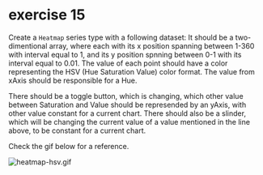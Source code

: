 # exercise 15
Create a `Heatmap` series type with a following dataset:
It should be a two-dimentional array, where each with its x position spanning between 1-360 with interval equal to 1, and its y position spnning between 0-1 with its interval equal to 0.01. The value of each point should have a color representing the HSV (Hue Saturation Value) color format. The value from xAxis should be responsible for a Hue.

There should be a toggle button, which is changing, which other value between Saturation and Value should be represended by an yAxis, with other value constant for a current chart.
There should also be a slinder, which will be changing the current value of a value mentioned in the line above, to be constant for a current chart.

Check the gif below for a reference.
<!-- Create a Heatmap series type, where each point has a different color changing in HSV (Hue Saturation Value) color format.
xAxis should be responsible for Hue.

There should be 2 radio buttons which are responsible for changing yAxis between Saturation and Value. -->

![heatmap-hsv.gif](heatmap-hsv.gif)
